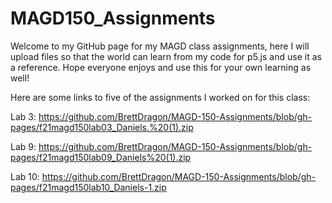 # MAGD150_Assignments
Welcome to my GitHub page for my MAGD class assignments, here I will upload files so that the world can learn from my code for p5.js and use it as a reference. Hope everyone enjoys and use this for your own learning as well!

Here are some links to five of the assignments I worked on for this class:

Lab 3: https://github.com/BrettDragon/MAGD-150-Assignments/blob/gh-pages/f21magd150lab03_Daniels.%20(1).zip

Lab 9: https://github.com/BrettDragon/MAGD-150-Assignments/blob/gh-pages/f21magd150lab09_Daniels%20(1).zip

Lab 10: https://github.com/BrettDragon/MAGD-150-Assignments/blob/gh-pages/f21magd150lab10_Daniels-1.zip
